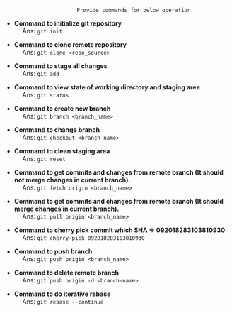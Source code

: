                            Provide commands for below operation

        
- **Command to initialize git repository**<br> 
    &emsp; Ans: `git init`


- **Command to clone remote repository**<br> 
    &emsp; Ans: `git clone <repo_source>`

- **Command to stage all changes**<br> 
    &emsp; Ans: `git add .`

- **Command to view state of working directory and staging area**<br> 
    &emsp; Ans: `git status`

- **Command to create new branch**<br> 
    &emsp; Ans: `git branch <branch_name>`

- **Command to change branch**<br> 
    &emsp; Ans: `git checkout <branch_name>`

- **Command to clean staging area**<br> 
    &emsp; Ans: `git reset`

- **Command to get commits and changes from remote branch (It should not merge changes in current branch).**<br> 
    &emsp; Ans: `git fetch origin <branch_name>`

- **Command to get commits and changes from remote branch (It should merge changes in current branch).**<br> 
    &emsp; Ans: `git pull origin <branch_name>`

- **Command to cherry pick commit which SHA => 092018283103810930**<br> 
    &emsp; Ans: `git cherry-pick 092018283103810930`

- **Command to push branch**<br> 
    &emsp; Ans: `git push origin <branch_name>`

- **Command to delete remote branch**<br> 
    &emsp; Ans: `git push origin -d <branch-name>`

- **Command to do iterative rebase**<br> 
    &emsp; Ans: `git rebase --continue`
